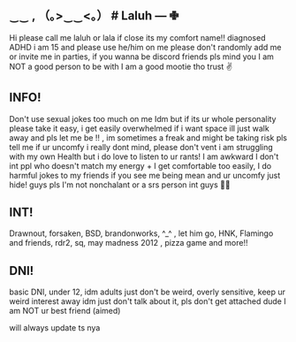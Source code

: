 ## ‿‿  , （｡>‿‿<｡） #  Laluh —  ✙

‎Hi please call me laluh or lala if close its my comfort name!! diagnosed ADHD i am 15 and please use he/him on me please don't randomly add me or invite me in parties, if you wanna be discord friends pls mind you I am NOT a good person to be with I am a good mootie tho trust ✌
 
 ## ‎INFO! 
‎Don't use sexual jokes too much on me Idm but if its ur whole personality please take it easy, i get easily overwhelmed if i want space ill just walk away and pls let me be !! , im sometimes a freak and might be taking risk pls tell me if ur uncomfy i really dont mind, please don't vent i am struggling with my own Health but i do love to listen to ur rants! I am awkward I don't int ppl who doesn't match my energy + I get comfortable too easily, I do harmful jokes to my friends if you see me being mean and ur uncomfy just hide! guys pls I'm not nonchalant or a srs person int guys 🥹🥹

## INT! 
‎Drawnout, forsaken, BSD, brandonworks, ^_^ , let him go, HNK, Flamingo and friends, rdr2, sq, may madness 2012 , pizza game and more!! 
‎
## DNI!
basic DNI, under 12, idm adults just don't be weird, overly sensitive, keep ur weird interest away idm just don't talk about it, pls don't get attached dude I am NOT ur best friend (aimed) 

will always update ts nya
